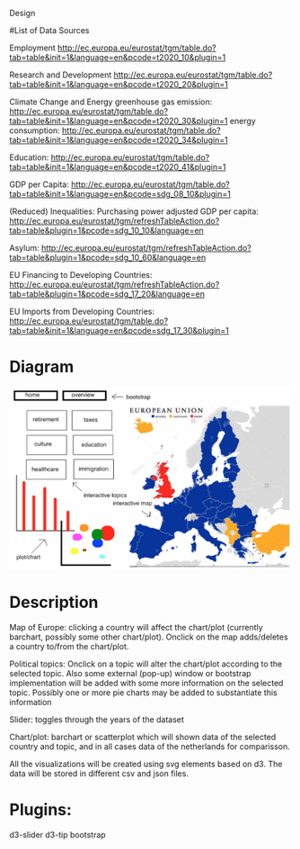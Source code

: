 Design

#List of Data Sources

Employment
http://ec.europa.eu/eurostat/tgm/table.do?tab=table&init=1&language=en&pcode=t2020_10&plugin=1

Research and Development
http://ec.europa.eu/eurostat/tgm/table.do?tab=table&init=1&language=en&pcode=t2020_20&plugin=1

Climate Change and Energy
greenhouse gas emission: http://ec.europa.eu/eurostat/tgm/table.do?tab=table&init=1&language=en&pcode=t2020_30&plugin=1
energy consumption: http://ec.europa.eu/eurostat/tgm/table.do?tab=table&init=1&language=en&pcode=t2020_34&plugin=1

Education:
http://ec.europa.eu/eurostat/tgm/table.do?tab=table&init=1&language=en&pcode=t2020_41&plugin=1

GDP per Capita:
http://ec.europa.eu/eurostat/tgm/table.do?tab=table&init=1&language=en&pcode=sdg_08_10&plugin=1

(Reduced) Inequalities:
Purchasing power adjusted GDP per capita: http://ec.europa.eu/eurostat/tgm/refreshTableAction.do?tab=table&plugin=1&pcode=sdg_10_10&language=en

Asylum:
http://ec.europa.eu/eurostat/tgm/refreshTableAction.do?tab=table&plugin=1&pcode=sdg_10_60&language=en

EU Financing to Developing Countries:
http://ec.europa.eu/eurostat/tgm/refreshTableAction.do?tab=table&plugin=1&pcode=sdg_17_20&language=en

EU Imports from Developing Countries:
http://ec.europa.eu/eurostat/tgm/table.do?tab=table&init=1&language=en&pcode=sdg_17_30&plugin=1

# Diagram

![Alt Text](doc/diagram.png)

# Description

Map of Europe: clicking a country will affect the chart/plot (currently barchart, possibly some other chart/plot). Onclick on the map adds/deletes a country to/from the chart/plot.

Political topics: Onclick on a topic will alter the chart/plot according to the selected topic. Also some external (pop-up) window or bootstrap implementation will be added with some more information on the selected topic. Possibly one or more pie charts may be added to substantiate this information

Slider: toggles through the years of the dataset

Chart/plot: barchart or scatterplot which will shown data of the selected country and topic, and in all cases data of the netherlands for comparisson. 

All the visualizations will be created using svg elements based on d3.
The data will be stored in different csv and json files.


# Plugins:

d3-slider
d3-tip
bootstrap




